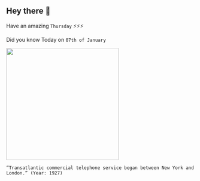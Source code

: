 ## Hey there 👋
Have an amazing `Thursday` ⚡⚡⚡

Did you know Today on `07th of January`
 
 [<img src="https://i.pinimg.com/originals/dc/a2/74/dca274c9c7011da576755a014708d1ea.jpg" width="300" />](https://www.edn.com/1st-transatlantic-telephone-service-is-established-january-7-1927/) 
 ```
“Transatlantic commercial telephone service began between New York and London.” (Year: 1927)
```
